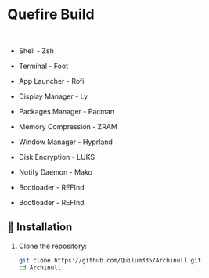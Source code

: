 # Quefire Build 
<svg xmlns="http://www.w3.org/2000/svg" height="16" viewBox="0 0 16 16">
  <text y="14" font-family="NerdFont" font-size="16">&#xf120;</text>
</svg>


- Shell - Zsh
- Terminal - Foot
- App Launcher - Rofi
- Display Manager - Ly
- Packages Manager - Pacman
- Memory Compression - ZRAM
- Window Manager - Hyprland
- Disk Encryption - LUKS
- Notify Daemon - Mako
- Bootloader - REFInd







- Bootloader - REFInd



## 🔧 Installation

1. Clone the repository:
   ```bash
   git clone https://github.com/Quilum335/Archinull.git
   cd Archinull
